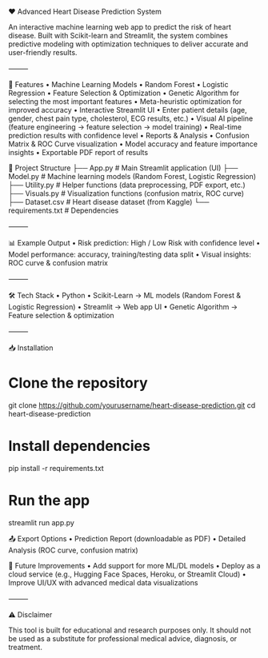 ❤️ Advanced Heart Disease Prediction System

An interactive machine learning web app to predict the risk of heart disease.
Built with Scikit-learn and Streamlit, the system combines predictive modeling with optimization techniques to deliver accurate and user-friendly results.

⸻

🚀 Features
	•	Machine Learning Models
	•	Random Forest
	•	Logistic Regression
	•	Feature Selection & Optimization
	•	Genetic Algorithm for selecting the most important features
	•	Meta-heuristic optimization for improved accuracy
	•	Interactive Streamlit UI
	•	Enter patient details (age, gender, chest pain type, cholesterol, ECG results, etc.)
	•	Visual AI pipeline (feature engineering → feature selection → model training)
	•	Real-time prediction results with confidence level
	•	Reports & Analysis
	•	Confusion Matrix & ROC Curve visualization
	•	Model accuracy and feature importance insights
	•	Exportable PDF report of results

  
📂 Project Structure
├── App.py          # Main Streamlit application (UI)
├── Model.py        # Machine learning models (Random Forest, Logistic Regression)
├── Utility.py      # Helper functions (data preprocessing, PDF export, etc.)
├── Visuals.py      # Visualization functions (confusion matrix, ROC curve)
├── Dataset.csv     # Heart disease dataset (from Kaggle)
└── requirements.txt # Dependencies


⸻

📊 Example Output
	•	Risk prediction: High / Low Risk with confidence level
	•	Model performance: accuracy, training/testing data split
	•	Visual insights: ROC curve & confusion matrix

⸻

🛠️ Tech Stack
	•	Python
	•	Scikit-Learn → ML models (Random Forest & Logistic Regression)
	•	Streamlit → Web app UI
	•	Genetic Algorithm → Feature selection & optimization

⸻

📥 Installation
# Clone the repository
git clone https://github.com/yourusername/heart-disease-prediction.git
cd heart-disease-prediction

# Install dependencies
pip install -r requirements.txt

# Run the app
streamlit run app.py

📤 Export Options
	•	Prediction Report (downloadable as PDF)
	•	Detailed Analysis (ROC curve, confusion matrix)

🔮 Future Improvements
	•	Add support for more ML/DL models
	•	Deploy as a cloud service (e.g., Hugging Face Spaces, Heroku, or Streamlit Cloud)
	•	Improve UI/UX with advanced medical data visualizations

⸻

⚠️ Disclaimer

This tool is built for educational and research purposes only.
It should not be used as a substitute for professional medical advice, diagnosis, or treatment.
